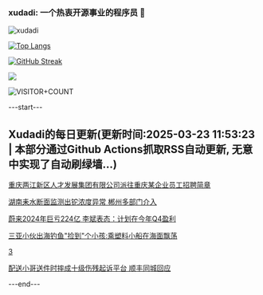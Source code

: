 ### xudadi: 一个热衷开源事业的程序员 👋

![xudadi](https://github-readme-stats-git-masterorgs-github-readme-stats-team.vercel.app/api?username=xudadi)

[![Top Langs](https://github-readme-stats.vercel.app/api/top-langs/?username=xudadi)](https://github.com/anuraghazra/github-readme-stats)

[![GitHub Streak](https://streak-stats.demolab.com?user=xudadi&locale=zh_Hans)](https://git.io/streak-stats)

![](https://raw.githubusercontent.com/xudadi/xudadi/main/assets/github-contribution-grid-snake.svg)

![VISITOR+COUNT](https://komarev.com/ghpvc/?username=xudadi&label=VISITOR+COUNT)


---start---

## Xudadi的每日更新(更新时间:2025-03-23 11:53:23 | 本部分通过Github Actions抓取RSS自动更新, 无意中实现了自动刷绿墙...)

[重庆两江新区人才发展集团有限公司派往重庆某企业员工招聘简章](https://www.gongkaoleida.com/article/2331933)

[湖南耒水断面监测出铊浓度异常 郴州多部门介入](https://m.163.com/news/article/JR9S774705561G0D.html)

[蔚来2024年巨亏224亿 李斌表态：计划在今年Q4盈利](https://m.163.com/news/article/JR9RU4G50534P59R.html)

[三亚小伙出海钓鱼"捡到"个小孩:乘塑料小船在海面飘荡](https://m.163.com/news/article/JR9RH6V20514D3UH.html)

[3](https://m.163.com/touch/news/sub/domestic)

[配送小哥送件时摔成十级伤残起诉平台 顺丰同城回应](https://m.163.com/news/article/JR9HMKE9051492T3.html)

---end---
